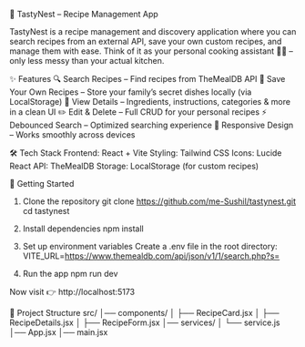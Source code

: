🍲 TastyNest – Recipe Management App

TastyNest is a recipe management and discovery application where you can search recipes from an external API, save your own custom recipes, and manage them with ease.
Think of it as your personal cooking assistant 👨‍🍳 – only less messy than your actual kitchen.

✨ Features
🔍 Search Recipes – Find recipes from TheMealDB API
📝 Save Your Own Recipes – Store your family’s secret dishes locally (via LocalStorage)
👀 View Details – Ingredients, instructions, categories & more in a clean UI
✏️ Edit & Delete – Full CRUD for your personal recipes
⚡ Debounced Search – Optimized searching experience
📱 Responsive Design – Works smoothly across devices

🛠️ Tech Stack
Frontend: React + Vite
Styling: Tailwind CSS
Icons: Lucide React
API: TheMealDB
Storage: LocalStorage (for custom recipes)

🚀 Getting Started
1. Clone the repository
git clone https://github.com/me-Sushil/tastynest.git
cd tastynest

2. Install dependencies
npm install

3. Set up environment variables
Create a .env file in the root directory:
VITE_URL=https://www.themealdb.com/api/json/v1/1/search.php?s=

4. Run the app
npm run dev


Now visit 👉 http://localhost:5173

📂 Project Structure
src/
│── components/
│   ├── RecipeCard.jsx
│   ├── RecipeDetails.jsx
│   ├── RecipeForm.jsx
│── services/
│   └── service.js
│── App.jsx
│── main.jsx
